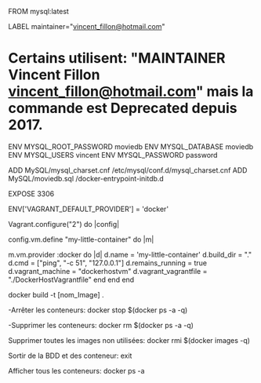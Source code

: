 FROM mysql:latest

 LABEL maintainer="vincent_fillon@hotmail.com"
 # Certains utilisent: "MAINTAINER Vincent Fillon <vincent_fillon@hotmail.com>" mais la commande est Deprecated depuis 2017.

 ENV MYSQL_ROOT_PASSWORD moviedb
 ENV MYSQL_DATABASE moviedb
 ENV MYSQL_USERS vincent
 ENV MYSQL_PASSWORD password

 ADD MySQL/mysql_charset.cnf /etc/mysql/conf.d/mysql_charset.cnf
 ADD MySQL/moviedb.sql /docker-entrypoint-initdb.d

 EXPOSE 3306

ENV['VAGRANT_DEFAULT_PROVIDER'] = 'docker'

Vagrant.configure("2") do |config|

config.vm.define "my-little-container" do |m|

m.vm.provider :docker do |d|
d.name = 'my-little-container'
d.build_dir = "."
d.cmd = ["ping", "-c 51", "127.0.0.1"]
d.remains_running = true
d.vagrant_machine = "dockerhostvm"
d.vagrant_vagrantfile = "./DockerHostVagrantfile"
end
end
end













docker build -t [nom_Image] .




-Arrêter les conteneurs:
docker stop $(docker ps -a -q)

-Supprimer les conteneurs:
docker rm $(docker ps -a -q)


Supprimer toutes les images non utilisées:
docker rmi $(docker images -q)


Sortir de la BDD et des conteneur: exit

Afficher tous les conteneurs:
docker ps -a
